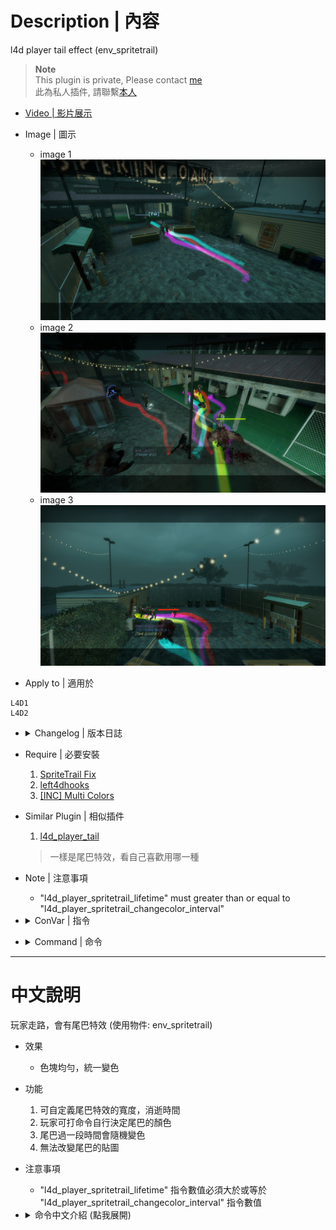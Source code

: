 # Description | 內容
l4d player tail effect (env_spritetrail)

> __Note__ <br/>
This plugin is private, Please contact [me](https://github.com/fbef0102/Game-Private_Plugin#私人插件列表-private-plugins-list)<br/>
此為私人插件, 請聯繫[本人](https://github.com/fbef0102/Game-Private_Plugin#私人插件列表-private-plugins-list)

* [Video | 影片展示](https://youtu.be/SXZMB0t2mtc)

* Image | 圖示
	* image 1
	<br/>![l4d_player_spritetrail_1](image/l4d_player_spritetrail_1.jpg)
	* image 2
	<br/>![l4d_player_spritetrail_2](image/l4d_player_spritetrail_2.jpg)
	* image 3
	<br/>![l4d_player_spritetrail_3](image/l4d_player_spritetrail_3.jpg)

* Apply to | 適用於
```
L4D1
L4D2
```

* <details><summary>Changelog | 版本日誌</summary>

	* v1.2
	    * Initial Release
</details>

* Require | 必要安裝
	1. [SpriteTrail Fix](https://github.com/fbef0102/L4D1_2-Plugins/tree/master/l4d2_spritetrail_fix)
	2. [left4dhooks](https://forums.alliedmods.net/showthread.php?t=321696)
	3. [[INC] Multi Colors](https://github.com/fbef0102/L4D1_2-Plugins/releases/tag/Multi-Colors)

* Similar Plugin | 相似插件
	1. [l4d_player_tail](/Plugin_插件/Fun_娛樂/l4d_player_tail)
	> 一樣是尾巴特效，看自己喜歡用哪一種

* Note | 注意事項
	* "l4d_player_spritetrail_lifetime" must greater than or equal to "l4d_player_spritetrail_changecolor_interval"

* <details><summary>ConVar | 指令</summary>

	* cfg/sourcemod/l4d_player_spritetrail.cfg
	```php
	// Players with these flags have access to have tail effect and use tail command. (Empty = Everyone, -1: Nobody)
	l4d_player_spritetrail_access_flag ""

	// If 1, Enable Tail effect for Bot Infected
	l4d_player_spritetrail_bot_infected_enable "1"

	// If 1, Enable Tail effect for Bot Survivor
	l4d_player_spritetrail_bot_survivor_enable "1"

	// Time interval to change tail color to random (0=Don't change color)
	l4d_player_spritetrail_changecolor_interval "5.0"

	// The default tail color. Three values between 0-255 separated by spaces. RGB Color255 - Red Green Blue. [-1 -1 -1: Random]
	l4d_player_spritetrail_color "-1 -1 -1"

	// Transparency of the tail (10-255).
	l4d_player_spritetrail_color_alpha "155"

	// 1=Enable Tail effect for everyone default? [1-Enable/0-Disable]
	l4d_player_spritetrail_default_value "1"

	// The width of the beam when it has full expanded.
	l4d_player_spritetrail_endwidth "3.0"

	// The default attached tail height
	l4d_player_spritetrail_height "10.0"

	// How long the beam is shown
	l4d_player_spritetrail_lifetime "4.0"

	// The width of the beam to the beginning.
	l4d_player_spritetrail_startwidth "15.0"
	```
</details>

* <details><summary>Command | 命令</summary>

	* **Toggle the attached tailed. Usage: sm_tail [R G B|off|random|red|green|blue|purple|cyan|orange|white|pink|lime|maroon|teal|yellow|grey]**
		```php
		sm_tail
		sm_tails
		sm_harrypotter
		sm_hy
		```
</details>

- - - -
# 中文說明
玩家走路，會有尾巴特效 (使用物件: env_spritetrail)

* 效果
	* 色塊均勻，統一變色

* 功能
	1. 可自定義尾巴特效的寬度，消逝時間
	2. 玩家可打命令自行決定尾巴的顏色
	3. 尾巴過一段時間會隨機變色
	4. 無法改變尾巴的貼圖

* 注意事項
	* "l4d_player_spritetrail_lifetime" 指令數值必須大於或等於 "l4d_player_spritetrail_changecolor_interval" 指令數值

* <details><summary>命令中文介紹 (點我展開)</summary>

	* **!tail <顏色名稱或R G B>. 顏色: red, green, blue, purple, orange, yellow, white. 或是 3 個 0-255 RGB之值. 譬如: !tail red 或是 !tail 255 0 0**
		```php
		sm_tail
		sm_tails
		sm_harrypotter
		sm_hy
		```
</details>
